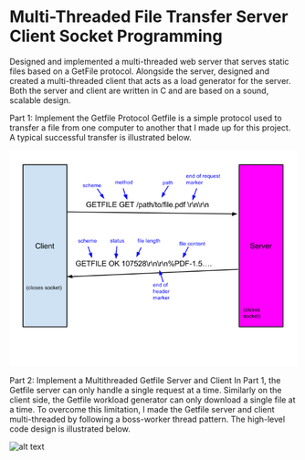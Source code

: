 # Multi-Threaded File Transfer Server Client Socket Programming
Designed and implemented a multi-threaded web server that serves static files based on a GetFile protocol. Alongside the server, designed and created a multi-threaded client that acts as a load generator for the server. Both the server and client are written in C and are based on a sound, scalable design. 

Part 1: Implement the Getfile Protocol
Getfile is a simple protocol used to transfer a file from one computer to another that I made up for this project. A typical successful transfer is illustrated below.

![alt text](https://github.com/JulianMei/Socket-programming-Multi-Threaded-File-Transfer-Server-and-Client/blob/master/gftransfer.png)

Part 2: Implement a Multithreaded Getfile Server and Client
In Part 1, the Getfile server can only handle a single request at a time. Similarly on the client side, the Getfile workload generator can only download a single file at a time. To overcome this limitation, I made the Getfile server and client multi-threaded by following a boss-worker thread pattern. The high-level code design is illustrated below.

![alt text](https://github.com/JulianMei/Multi-threaded_File_Transfer_Server_Client_Socket_Programming/blob/master/High%20Level%20Design.jpg)

